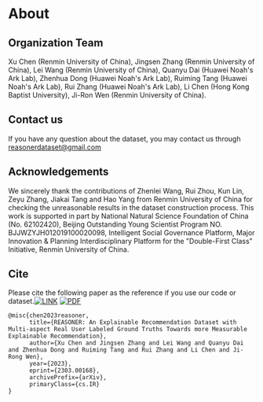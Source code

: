 # About

## Organization Team

Xu Chen (Renmin University of China), Jingsen Zhang (Renmin University of China), Lei Wang (Renmin University of China), Quanyu Dai (Huawei Noah's Ark Lab), Zhenhua Dong (Huawei Noah's Ark Lab), Ruiming Tang (Huawei Noah's Ark Lab), Rui Zhang (Huawei Noah's Ark Lab), Li Chen (Hong Kong Baptist University), Ji-Ron Wen (Renmin University of China).

## Contact us

If you have any question about the dataset, you may contact us through reasonerdataset@gmail.com

## Acknowledgements

We sincerely thank the contributions of Zhenlei Wang, Rui Zhou, Kun Lin, Zeyu Zhang, Jiakai Tang and Hao Yang from Renmin University of China for checking the unreasonable results in the dataset construction process. This work is supported in part by National Natural Science Foundation of China (No. 62102420), Beijing Outstanding Young Scientist Program NO. BJJWZYJH012019100020098, Intelligent Social Governance Platform, Major Innovation \& Planning Interdisciplinary Platform for the "Double-First Class" Initiative, Renmin University of China.

## Cite

Please cite the following paper as the reference if you use our code or dataset.[![LINK](https://img.shields.io/badge/-Paper%20Link-lightgrey)](https://arxiv.org/abs/2303.00168) [![PDF](https://img.shields.io/badge/-PDF-red)](https://arxiv.org/pdf/2303.00168.pdf)
```
@misc{chen2023reasoner,
      title={REASONER: An Explainable Recommendation Dataset with Multi-aspect Real User Labeled Ground Truths Towards more Measurable Explainable Recommendation}, 
      author={Xu Chen and Jingsen Zhang and Lei Wang and Quanyu Dai and Zhenhua Dong and Ruiming Tang and Rui Zhang and Li Chen and Ji-Rong Wen},
      year={2023},
      eprint={2303.00168},
      archivePrefix={arXiv},
      primaryClass={cs.IR}
}
